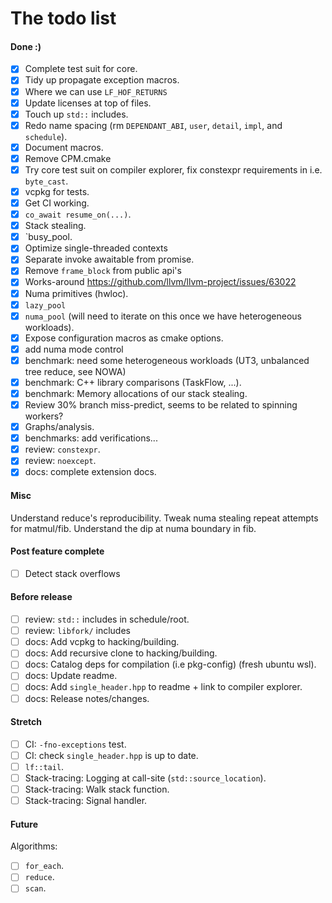 # The todo list

#### Done :)

- [x] Complete test suit for core.
- [x] Tidy up propagate exception macros.
- [x] Where we can use `LF_HOF_RETURNS`
- [x] Update licenses at top of files.
- [x] Touch up `std::` includes.
- [x] Redo name spacing (rm `DEPENDANT_ABI`, `user`, `detail`, `impl`, and `schedule`).
- [x] Document macros.
- [x] Remove CPM.cmake
- [x] Try core test suit on compiler explorer, fix constexpr requirements in i.e. `byte_cast`.
- [x] vcpkg for tests.
- [x] Get CI working.
- [x] `co_await resume_on(...)`.
- [x] Stack stealing.
- [x] `busy_pool.
- [x] Optimize single-threaded contexts
- [x] Separate invoke awaitable from promise.
- [x] Remove `frame_block` from public api's
- [x] Works-around <https://github.com/llvm/llvm-project/issues/63022>
- [x] Numa primitives (hwloc).
- [x] `lazy_pool`
- [x] `numa_pool` (will need to iterate on this once we have heterogeneous workloads).
- [x] Expose configuration macros as cmake options.
- [x] add numa mode control
- [x] benchmark: need some heterogeneous workloads (UT3, unbalanced tree reduce, see NOWA)
- [x] benchmark: C++ library comparisons (TaskFlow, ...).
- [x] benchmark: Memory allocations of our stack stealing.
- [x] Review 30% branch miss-predict, seems to be related to spinning workers?
- [x] Graphs/analysis.
- [x] benchmarks: add verifications...
- [x] review: `constexpr`.
- [x] review: `noexcept`.
- [x] docs: complete extension docs.

#### Misc

Understand reduce's reproducibility.
Tweak numa stealing repeat attempts for matmul/fib.
Understand the dip at numa boundary in fib.

#### Post feature complete

- [ ] Detect stack overflows

#### Before release

- [ ] review: `std::` includes in schedule/root.
- [ ] review: `libfork/` includes
- [ ] docs: Add vcpkg to hacking/building.
- [ ] docs: Add recursive clone to hacking/building.
- [ ] docs: Catalog deps for compilation (i.e pkg-config) (fresh ubuntu wsl).
- [ ] docs: Update readme.
- [ ] docs: Add `single_header.hpp` to readme + link to compiler explorer.
- [ ] docs: Release notes/changes.

#### Stretch

- [ ] CI: `-fno-exceptions` test.
- [ ] CI: check `single_header.hpp` is up to date.
- [ ] `lf::tail`.
- [ ] Stack-tracing: Logging at call-site (`std::source_location`).
- [ ] Stack-tracing: Walk stack function.
- [ ] Stack-tracing: Signal handler.

#### Future

Algorithms:

- [ ] `for_each`.
- [ ] `reduce`.
- [ ] `scan`.
